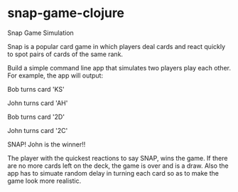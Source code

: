 # snap-game-clojure
Snap Game Simulation

Snap is a popular card game in which players deal cards and react quickly to spot pairs of cards of the same rank.

Build a simple command line app that simulates two players play each other. For example, the app will output:

Bob turns card 'KS'

John turns card 'AH'

Bob turns card '2D'

John turns card '2C'

SNAP! John is the winner!!

The player with the quickest reactions to say SNAP, wins the game. If there are no more cards left on the deck, the game is over and is a draw. Also the app has to simuate random delay in turning each card so as to make the game look more realistic.
